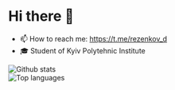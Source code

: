 # Hi there 👋

- 📫 How to reach me: https://t.me/rezenkov_d
- ‍🎓 Student of Kyiv Polytehnic Institute

<!--
RezenkovD/RezenkovD is a ✨ _special_ ✨ repository because its README.md (this file) appears on your GitHub profile.
Here are some ideas to get you started:
- 🔭 I’m currently working on ...
- 🌱 I’m currently learning ...
- 👯 I’m looking to collaborate on ...
- 🤔 I’m looking for help with ...
- 💬 Ask me about ...
- 📫 How to reach me: ...
- 😄 Pronouns: ...
- ⚡️ Fun fact: ...
-->
<p align=left>
  <img alt="Github stats" src="https://github-readme-stats.vercel.app/api?username=RezenkovD&show_icons=true&count_private=true&theme=light&card_width=500" />
  <br /><img alt="Top languages" src="https://github-readme-stats.vercel.app/api/top-langs/?username=RezenkovD&theme=light&card_width=500" />
 </p>
